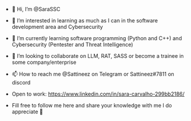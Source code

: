 - 👋 Hi, I’m @SaraSSC
- 👀 I’m interested in learning as much as I can in the software development area and Cybersecurity
- 🌱 I’m currently learning software programming (Python and C++) and Cybersecurity (Pentester and Threat Intelligence)
- 💞️ I’m looking to collaborate on LLM, RAT, SASS or become a trainee in some company/enterprise 
- 📫 How to reach me @Sattineez on Telegram or Sattineez#7811 on discord

- Open to work: https://www.linkedin.com/in/sara-carvalho-299bb2186/

- Fill free to follow me here and share your knowledge with me I do appreciate 🥰

<!---
SaraSSC/SaraSSC is a ✨ special ✨ repository because its `README.md` (this file) appears on your GitHub profile.
You can click the Preview link to take a look at your changes.
--->
